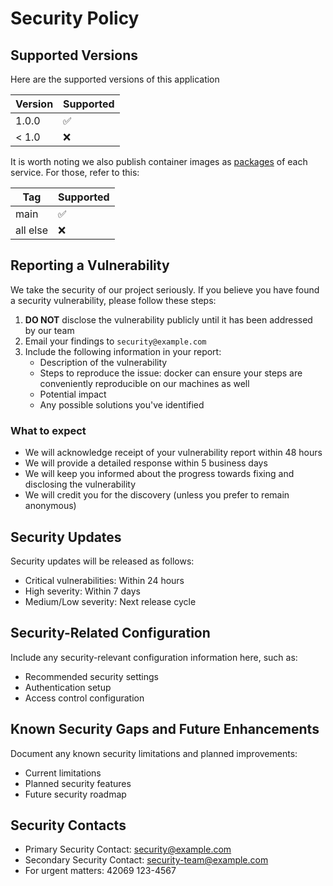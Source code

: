 # Security Policy

## Supported Versions

Here are the supported versions of this application

| Version | Supported          |
| ------- | ------------------ |
| 1.0.0   | :white_check_mark: |
| < 1.0   | :x:                |

It is worth noting we also publish container images as [packages](https://github.com/kristi-balla?tab=packages&repo_name=devops-demo) of each service. For those, refer to this:

| Tag | Supported          |
| ------- | ------------------ |
| main   | :white_check_mark: |
| all else   | :x:                |

## Reporting a Vulnerability

We take the security of our project seriously. If you believe you have found a security vulnerability, please follow these steps:

1. **DO NOT** disclose the vulnerability publicly until it has been addressed by our team
2. Email your findings to ``security@example.com``
3. Include the following information in your report:
   - Description of the vulnerability
   - Steps to reproduce the issue: docker can ensure your steps are conveniently reproducible on our machines as well
   - Potential impact
   - Any possible solutions you've identified

### What to expect

- We will acknowledge receipt of your vulnerability report within 48 hours
- We will provide a detailed response within 5 business days
- We will keep you informed about the progress towards fixing and disclosing the vulnerability
- We will credit you for the discovery (unless you prefer to remain anonymous)

## Security Updates

Security updates will be released as follows:

- Critical vulnerabilities: Within 24 hours
- High severity: Within 7 days
- Medium/Low severity: Next release cycle

## Security-Related Configuration

Include any security-relevant configuration information here, such as:

- Recommended security settings
- Authentication setup
- Access control configuration

## Known Security Gaps and Future Enhancements

Document any known security limitations and planned improvements:
- Current limitations
- Planned security features
- Future security roadmap

## Security Contacts

- Primary Security Contact: security@example.com
- Secondary Security Contact: security-team@example.com
- For urgent matters: 42069 123-4567
